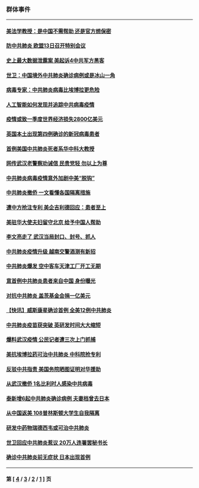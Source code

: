 ### 群体事件
---
#### [美法学教授：是中国不需帮助 还是官方想保密](../../pages/ncid279/n11859492.md) 
#### [防中共肺炎 欧盟13日召开特别会议](../../pages/ncid279/n11859088.md) 
#### [史上最大数据泄露案 美起诉4中共军方黑客](../../pages/ncid279/n11859115.md) 
#### [世卫：中国境外中共肺炎确诊病例或是冰山一角](../../pages/ncid279/n11858781.md) 
#### [病毒专家：中共肺炎病毒比埃博拉更危险](../../pages/ncid279/n11858572.md) 
#### [人工智能如何发现并追踪中共病毒疫情](../../pages/ncid279/n11856398.md) 
#### [疫情或致一季度世界经济损失2800亿美元](../../pages/ncid279/n11855639.md) 
#### [英国本土出现第四例确诊的新冠病毒患者](../../pages/ncid279/n11855930.md) 
#### [首例美国中共肺炎死者系华中科大教授](../../pages/ncid279/n11855500.md) 
#### [网传武汉老警察劝诫信 民贵党轻 勿以上为尊](../../pages/ncid279/n11854494.md) 
#### [中共肺炎病毒疫情意外加剧中美“脱钩”](../../pages/ncid279/n11854475.md) 
#### [中共肺炎撤侨 一文看懂各国隔离措施](../../pages/ncid279/n11844216.md) 
#### [遭中方抢注专利 美企吉利德回应：患者至上](../../pages/ncid279/n11852037.md) 
#### [美驻华大使夫妇留守北京 给予中国人帮助](../../pages/ncid279/n11852165.md) 
#### [李文亮走了 武汉当局封口、封号、抓人](../../pages/ncid279/n11852108.md) 
#### [中共肺炎疫情升级 越南交警酒测有新招](../../pages/ncid279/n11851632.md) 
#### [中共肺炎爆发 空中客车天津工厂开工无期](../../pages/ncid279/n11849634.md) 
#### [意首例中共肺炎患者来自中国 身份曝光](../../pages/ncid279/n11849454.md) 
#### [对抗中共肺炎 盖茨基金会捐一亿美元](../../pages/ncid279/n11848953.md) 
#### [【快讯】威斯康星确诊首例 全美12例中共肺炎](../../pages/ncid279/n11847162.md) 
#### [中共肺炎疫苗获突破 英研发时间大大缩短](../../pages/ncid279/n11846915.md) 
#### [爆料武汉疫情 公民记者遭三次上门抓捕](../../pages/ncid279/n11846937.md) 
#### [美抗埃博拉药可治中共肺炎 中科院抢专利](../../pages/ncid279/n11846409.md) 
#### [反驳中共指责 美国务院晒图证明对华援助](../../pages/ncid279/n11844859.md) 
#### [从武汉撤侨 1名比利时人感染中共病毒](../../pages/ncid279/n11843977.md) 
#### [泰新增6起中共肺炎确诊病例 夫妻档曾去日本](../../pages/ncid279/n11843900.md) 
#### [从中国返美 108普林斯顿大学生自我隔离](../../pages/ncid279/n11842714.md) 
#### [研发中药物瑞德西韦或可治中共肺炎](../../pages/ncid279/n11842100.md) 
#### [世卫回应中共肺炎惹议 20万人连署罢秘书长](../../pages/ncid279/n11841664.md) 
#### [确诊中共肺炎前无症状 日本出现首例](../../pages/ncid279/n11841567.md) 

---
#### 第 [ [4](./4.md) / [3](./3.md) / [2](./2.md) / [1](./1.md) ] 页

